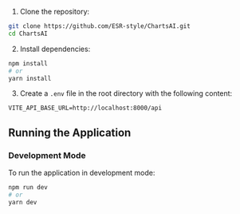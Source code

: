 

1. Clone the repository:

```bash
git clone https://github.com/ESR-style/ChartsAI.git
cd ChartsAI
```

2. Install dependencies:

```bash
npm install
# or
yarn install
```

3. Create a `.env` file in the root directory with the following content:

```
VITE_API_BASE_URL=http://localhost:8000/api
```

## Running the Application

### Development Mode

To run the application in development mode:

```bash
npm run dev
# or
yarn dev
```
